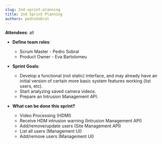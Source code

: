 ```yaml
---
slug: 2nd-sprint-planning
title: 2nd Sprint Planning
authors: pedroSobral
---
```


**Attendees**: all 

* **Define team roles**:
  * Scrum Master - Pedro Sobral
  * Product Owner - Eva Bartolomeu

* **Sprint Goals**:
  * Develop a functional (not static) interface, and may already have an initial version of certain more basic system features working (list users, etc).
  * Start analyzing saved camera videos.
  * Prepare an Intrusion Management API.

* **What can be done this sprint?**
    * Video Processing (HDMI)
    * Receive HDM intrusion warning (Intrusion Management API)
    * Add/remove/update users (Site Management API)
    * List all users (Management UI)
    * Add/remove users (Management UI)